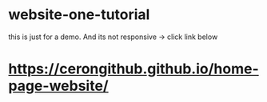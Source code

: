 # website-one-tutorial
 this is just for a demo. And its not responsive -> click link below
 # https://cerongithub.github.io/home-page-website/
